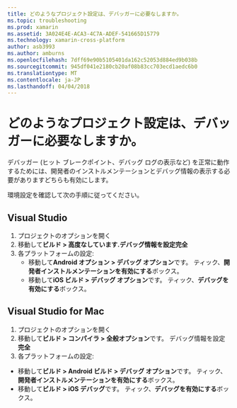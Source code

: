```yaml
---
title: どのようなプロジェクト設定は、デバッガーに必要なしますか。
ms.topic: troubleshooting
ms.prod: xamarin
ms.assetid: 3A024E4E-ACA3-4C7A-ADEF-541665D15779
ms.technology: xamarin-cross-platform
author: asb3993
ms.author: amburns
ms.openlocfilehash: 7dff69e90b5105401da162c52053d884ed9b038b
ms.sourcegitcommit: 945df041e2180cb20af08b83cc703ecd1aedc6b0
ms.translationtype: MT
ms.contentlocale: ja-JP
ms.lasthandoff: 04/04/2018
---
```

# <a name="what-project-settings-are-required-for-the-debugger"></a>どのようなプロジェクト設定は、デバッガーに必要なしますか。

デバッガー (ヒット ブレークポイント、デバッグ ログの表示など) を正常に動作するためには、開発者のインストルメンテーションとデバッグ情報の表示する必要がありますどちらも有効にします。

環境設定を確認して次の手順に従ってください。

## <a name="visual-studio"></a>Visual Studio
1. プロジェクトのオプションを開く
2. 移動して**ビルド > 高度なしています.**デバッグ情報を設定**完全**
3. 各プラットフォームの設定:
   - 移動して**Android オプション > デバッグ オプション**です。 ティック、**開発者インストルメンテーションを有効にする**ボックス。
   - 移動して**iOS ビルド > デバッグ オプション**です。 ティック、**デバッグを有効にする**ボックス。

## <a name="visual-studio-for-mac"></a>Visual Studio for Mac
1. プロジェクトのオプションを開く
2. 移動して**ビルド > コンパイラ > 全般オプション**です。 デバッグ情報を設定**完全**
3. 各プラットフォームの設定:
  - 移動して**ビルド > Android ビルド > デバッグ オプション**です。 ティック、**開発者インストルメンテーションを有効にする**ボックス。
  - 移動して**ビルド > iOS デバッグ**です。 ティック、**デバッグを有効にする**ボックス。

